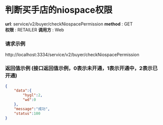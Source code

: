 判断买手店的niospace权限
=======

**url**: service/v2/buyer/checkNiospacePermission
**method** : GET  
**权限** : RETAILER
**调用方** : Web

### 请求示例
http://localhost:3334/service/v2/buyer/checkNiospacePermission

### 返回值示例 (接口返回值示例，0表示未开通，1表示开通中，2表示已开通)

```json
{
    "data":{
        "hygl":2,
        "wd":0
    },
    "message":"成功",
    "status":100
}
```